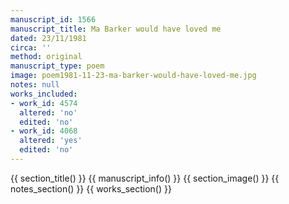 ```yaml
---
manuscript_id: 1566
manuscript_title: Ma Barker would have loved me
dated: 23/11/1981
circa: ''
method: original
manuscript_type: poem
image: poem1981-11-23-ma-barker-would-have-loved-me.jpg
notes: null
works_included:
- work_id: 4574
  altered: 'no'
  edited: 'no'
- work_id: 4068
  altered: 'yes'
  edited: 'no'
---
```


{{ section_title() }}
{{ manuscript_info() }}
{{ section_image() }}
{{ notes_section() }}
{{ works_section() }}
